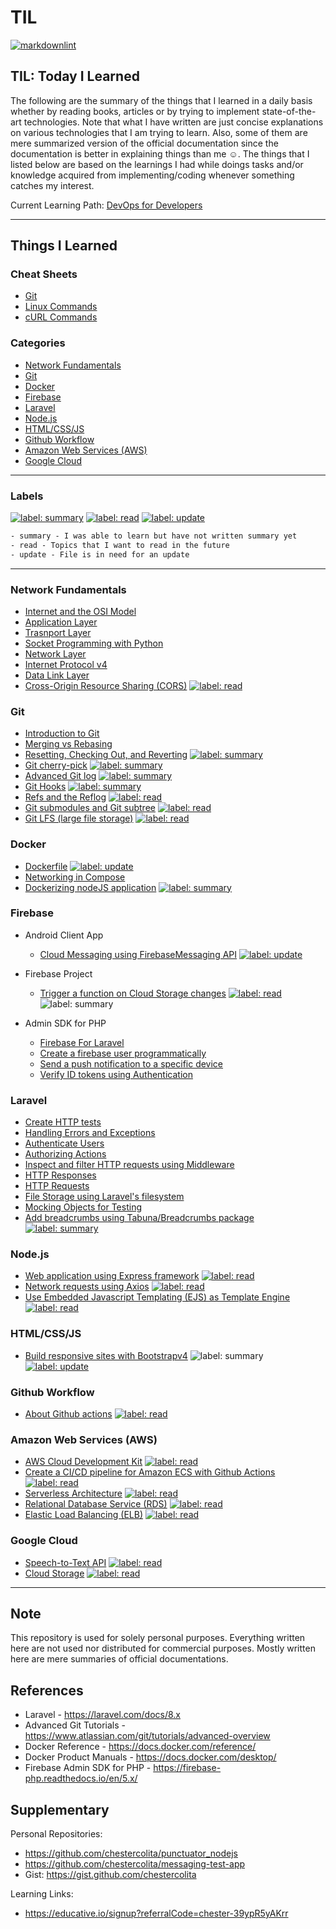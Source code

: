# TIL

[![markdownlint](https://github.com/chestercolita/til/actions/workflows/markdownlint.yml/badge.svg)](https://github.com/chestercolita/til/actions/workflows/markdownlint.yml)

## TIL: Today I Learned

The following are the summary of the things that I learned in a daily basis whether by reading books, articles or by trying to implement state-of-the-art technologies. Note that what I have written are just concise explanations on various technologies that I am trying to learn. Also, some of them are mere summarized version of the official documentation since the documentation is better in explaining things than me :relaxed:. The things that I listed below are based on the learnings I had while doings tasks and/or knowledge acquired from implementing/coding whenever something catches my interest.

Current Learning Path: [DevOps for Developers](learning_path/devops.md)

---

## Things I Learned

### Cheat Sheets

- [Git](cheat_sheets/git.md)
- [Linux Commands](cheat_sheets/linux.md)
- [cURL Commands](cheat_sheets/curl.md)

### Categories

- [Network Fundamentals](#network-fundamentals)
- [Git](#git)
- [Docker](#docker)
- [Firebase](#firebase)
- [Laravel](#laravel)
- [Node.js](#nodejs)
- [HTML/CSS/JS](#htmlcssjs)
- [Github Workflow](#github-workflow)
- [Amazon Web Services (AWS)](#amazon-web-services-aws)
- [Google Cloud](#google-cloud)

---

### Labels

[![label: summary][~summary]][summary]
[![label: read][~read]][read]
[![label: update][~update]][update]

```txt
- summary - I was able to learn but have not written summary yet
- read - Topics that I want to read in the future
- update - File is in need for an update
```

---

### Network Fundamentals

- [Internet and the OSI Model](network_fundamentals/internet.md)
- [Application Layer](network_fundamentals/application-layer.md)
- [Trasnport Layer](network_fundamentals/transport-layer.md)
- [Socket Programming with Python](network_fundamentals/socket-programming.md)
- [Network Layer](network_fundamentals/network-layer.md)
- [Internet Protocol v4](network_fundamentals/ipv4.md)
- [Data Link Layer](network_fundamentals/data-link-layer.md)
- [Cross-Origin Resource Sharing (CORS)](network_fundamentals/cors.md) [![label: read][~read]][read]

### Git

- [Introduction to Git](git/introduction.md)
- [Merging vs Rebasing](git/merging-vs-rebasing.md)
- [Resetting, Checking Out, and Reverting](git/reset-checkout-revert.md) [![label: summary][~summary]][summary]
- [Git cherry-pick](git/cherry-pick.md) [![label: summary][~summary]][summary]
- [Advanced Git log](git/advanced-log.md) [![label: summary][~summary]][summary]
- [Git Hooks](git/git-hooks.md) [![label: summary][~summary]][summary]
- [Refs and the Reflog](git/ref-reflog.md) [![label: read][~read]][read]
- [Git submodules and Git subtree](git/submodules-subtree.md) [![label: read][~read]][read]
- [Git LFS (large file storage)](git/large-file-storage.md) [![label: read][~read]][read]

### Docker

- [Dockerfile](docker/dockerfile-entries.md) [![label: update][~update]][update]
- [Networking in Compose](docker/networking-in-compose.md)
- [Dockerizing nodeJS application](docker/dockerizing-nodejs.md) [![label: summary][~summary]][summary]

### Firebase

- Android Client App
  - [Cloud Messaging using FirebaseMessaging API](firebase/android_client/messaging.md) [![label: update][~update]][update]

- Firebase Project
  - [Trigger a function on Cloud Storage changes](firebase/firebase_project/cloud_functions/cloud-storage-triggers.md) [![label: read][~read]][read] ![label: summary][~summary]

- Admin SDK for PHP
  - [Firebase For Laravel](firebase/laravel_server/firebase-for-laravel.md)
  - [Create a firebase user programmatically](firebase/laravel_server/create-user.md)
  - [Send a push notification to a specific device](firebase/laravel_server/cloud-messaging.md)
  - [Verify ID tokens using Authentication](firebase/laravel_server/authentication.md)

### Laravel

- [Create HTTP tests](laravel/http-test.md)
- [Handling Errors and Exceptions](laravel/error-handling.md)
- [Authenticate Users](laravel/authentication.md)
- [Authorizing Actions](laravel/authorization.md)
- [Inspect and filter HTTP requests using Middleware](laravel/middleware.md)
- [HTTP Responses](laravel/http-response.md)
- [HTTP Requests](laravel/http-request.md)
- [File Storage using Laravel's filesystem](laravel/file-storage.md)
- [Mocking Objects for Testing](laravel/mocking.md)
- [Add breadcrumbs using Tabuna/Breadcrumbs package](laravel/tabuna-breadcrumbs.md) [![label: summary][~summary]][summary]

### Node.js

- [Web application using Express framework](nodejs/express.md) [![label: read][~read]][read]
- [Network requests using Axios](nodejs/axios.md) [![label: read][~read]][read]
- [Use Embedded Javascript Templating (EJS) as Template Engine](node/ejs.md) [![label: read][~read]][read]

### HTML/CSS/JS

- [Build responsive sites with Bootstrapv4](html_css_js/bootstrap.md) ![label: summary][~summary] [![label: update][~update]][update]

### Github Workflow

- [About Github actions](github_workflow/github-actions.md) [![label: read][~read]][read]

### Amazon Web Services (AWS)

- [AWS Cloud Development Kit](aws/cdk.md) [![label: read][~read]][read]
- [Create a CI/CD pipeline for Amazon ECS with Github Actions](aws/ecs.md) [![label: read][~read]][read]
- [Serverless Architecture](aws/serverless.md) [![label: read][~read]][read]
- [Relational Database Service (RDS)](aws/rds.md) [![label: read][~read]][read]
- [Elastic Load Balancing (ELB)](aws/elb.md) [![label: read][~read]][read]

### Google Cloud

- [Speech-to-Text API](google_cloud/speech-to-text.md) [![label: read][~read]][read]
- [Cloud Storage](google_cloud/cloud-storage.md) [![label: read][~read]][read]

---

## Note

This repository is used for solely personal purposes. Everything written here are not used nor distributed for commercial purposes. Mostly written here are mere summaries of official documentations.

## References

- Laravel - <https://laravel.com/docs/8.x>
- Advanced Git Tutorials - <https://www.atlassian.com/git/tutorials/advanced-overview>
- Docker Reference - <https://docs.docker.com/reference/>
- Docker Product Manuals - <https://docs.docker.com/desktop/>
- Firebase Admin SDK for PHP - <https://firebase-php.readthedocs.io/en/5.x/>

## Supplementary

Personal Repositories:

- <https://github.com/chestercolita/punctuator_nodejs>
- <https://github.com/chestercolita/messaging-test-app>
- Gist: <https://gist.github.com/chestercolita>

Learning Links:

- <https://educative.io/signup?referralCode=chester-39ypR5yAKrr>

[~read]: https://img.shields.io/github/labels/chestercolita/til/read
[read]: https://github.com/chestercolita/til/labels/read
[~summary]: https://img.shields.io/github/labels/chestercolita/til/summary
[summary]: https://github.com/chestercolita/til/labels/summary
[~update]: https://img.shields.io/github/labels/chestercolita/til/update
[update]: https://github.com/chestercolita/til/labels/update
